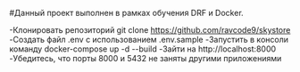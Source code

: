 #Данный проект выполнен в рамках обучения DRF и Docker.

-Клонировать репозиторий   git clone https://github.com/ravcode9/skystore
-Создать файл .env с использованием .env.sample
-Запустить в консоли команду   docker-compose up -d --build 
-Зайти на http://localhost:8000
-Убедитесь, что порты 8000 и 5432 не заняты другими приложениями